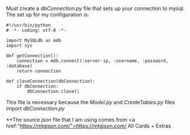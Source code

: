 Must create a <em>dbConnection.py</em> file that sets up your connection to mysql. The set up for my configuration is:

	#!/usr/bin/python
	# -*- coding: utf-8 -*-

	import MySQLdb as mdb
	import sys

	def getConnection():
		connection = mdb.connect(:server-ip, :username, :password, :database)
		return connection

	def closeConnection(dbConnection):
		if dbConnection:
			dbConnection.close()



This file is necessary because the <em>Model.py</em> and <em>CreateTables.py</em> files import <em>dbConnection.py</em>

**The source json file that I am using comes from <a href:"https://mtgjson.com/">https://mtgjson.com/</a> All Cards + Extras